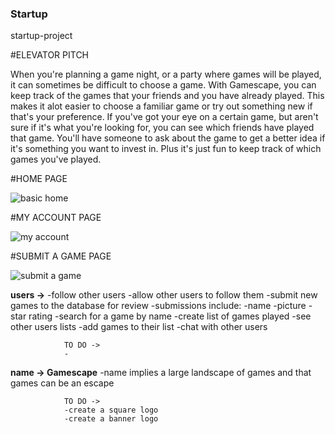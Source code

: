 ### Startup
startup-project

#ELEVATOR PITCH

When you're planning a game night, or a party where games will be played, it can sometimes be difficult to choose a game. With Gamescape, you can keep track of the games that your friends and you have already played. This makes it alot easier to choose a familiar game or try out something new if that's your preference. If you've got your eye on a certain game, but aren't sure if it's what you're looking for, you can see which friends have played that game. You'll have someone to ask about the game to get a better idea if it's something you want to invest in. Plus it's just fun to keep track of which games you've played.

#HOME PAGE

![basic home](https://github.com/lexiloocastle/startup/assets/156277323/1ed4ac94-9d8d-45df-9c3a-31f05f2f667c)


#MY ACCOUNT PAGE

![my account](https://github.com/lexiloocastle/startup/assets/156277323/079776f3-87ea-41f0-bf08-15fa0deac7a6)


#SUBMIT A GAME PAGE

![submit a game](https://github.com/lexiloocastle/startup/assets/156277323/1759f766-b93c-4e19-8f89-df3866d89838)

**users ->** 
        -follow other users
        -allow other users to follow them
        -submit new games to the database for review
            -submissions include:
                    -name
                    -picture
                    -star rating
        -search for a game by name
        -create list of games played
        -see other users lists
        -add games to their list
        -chat with other users
        
                TO DO ->
                -


**name -> Gamescape**
            -name implies a large landscape of games and that games can be an escape
    
                TO DO ->
                -create a square logo
                -create a banner logo
